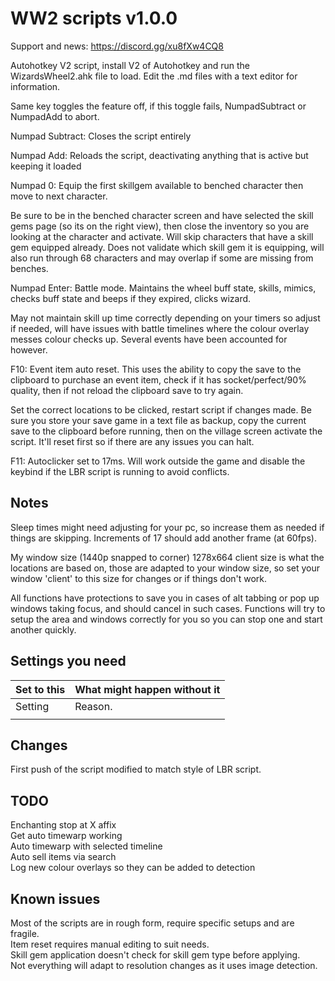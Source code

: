 # WW2 scripts v1.0.0

Support and news: <https://discord.gg/xu8fXw4CQ8>

Autohotkey V2 script, install V2 of Autohotkey and run the WizardsWheel2.ahk
file to load. Edit the .md files with a text editor for information.

Same key toggles the feature off, if this toggle fails, NumpadSubtract or
NumpadAdd to abort.

Numpad Subtract: Closes the script entirely

Numpad Add: Reloads the script, deactivating anything that is active but keeping
it loaded

Numpad 0: Equip the first skillgem available to benched character then move to
next character.

Be sure to be in the benched character screen and have selected
the skill gems page (so its on the right view), then close the inventory so you
are looking at the character and activate. Will skip characters that have a
skill gem equipped already. Does not validate which skill gem it is equipping,
will also run through 68 characters and may overlap if some are missing from
benches.

Numpad Enter: Battle mode. Maintains the wheel buff state, skills, mimics,
checks buff state and beeps if they expired, clicks wizard.

May not maintain skill up time correctly depending on your timers so adjust if
needed, will have issues with battle timelines where the colour overlay messes
colour checks up. Several events have been accounted for however.

F10: Event item auto reset. This uses the ability to copy the save to the
clipboard to purchase an event item, check if it has socket/perfect/90% quality,
then if not reload the clipboard save to try again.

Set the correct locations to be clicked, restart script if changes made. Be sure
you store your save game in a text file as backup, copy the current save to the
clipboard before running, then on the village screen activate the script. It'll
reset first so if there are any issues you can halt.

F11: Autoclicker set to 17ms. Will work outside the game and disable the keybind
if the LBR script is running to avoid conflicts.

## Notes

Sleep times might need adjusting for your pc, so increase them as needed if
things are skipping. Increments of 17 should add another frame (at 60fps).

My window size (1440p snapped to corner) 1278x664 client size is what the
locations are based on, those are adapted to your window size, so set your
window 'client' to this size for changes or if things don't work.

All functions have protections to save you in cases of alt tabbing or pop up
windows taking focus, and should cancel in such cases. Functions will try to
setup the area and windows correctly for you so you can stop one and start
another quickly.

## Settings you need

|   Set to this                                           |  What might happen without it                                                                                                 |
|---------------------------------------------------------|-------------------------------------------------------------------------------------------------------------------------------|
|   Setting                                               |  Reason.                                                                                                                      |
|                                                         |                                                                                                                               |

## Changes

First push of the script modified to match style of LBR script.  

## TODO

Enchanting stop at X affix  
Get auto timewarp working  
Auto timewarp with selected timeline  
Auto sell items via search  
Log new colour overlays so they can be added to detection

## Known issues

Most of the scripts are in rough form, require specific setups and are fragile.  
Item reset requires manual editing to suit needs.  
Skill gem application doesn't check for skill gem type before applying.  
Not everything will adapt to resolution changes as it uses image detection.
